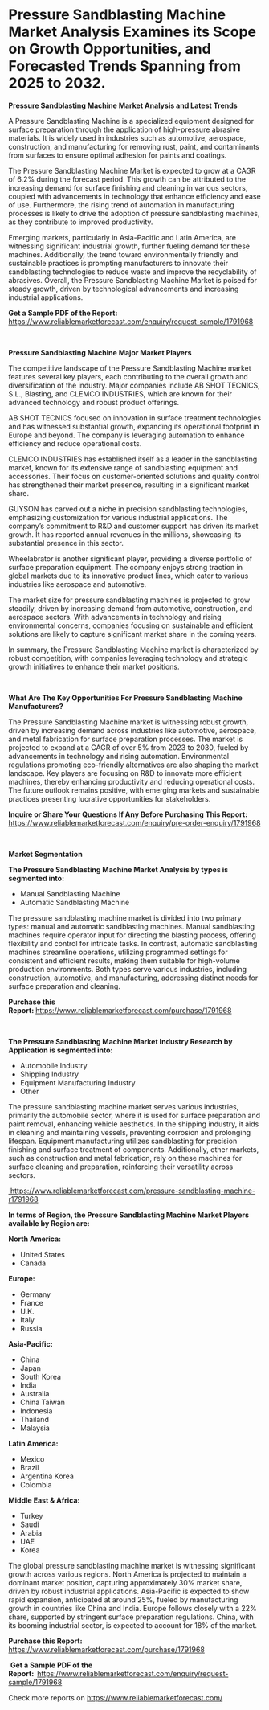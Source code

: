 <p><h1>Pressure Sandblasting Machine Market Analysis Examines its Scope on Growth Opportunities, and Forecasted Trends Spanning from 2025 to 2032.</h1></p><p><strong>Pressure Sandblasting Machine Market Analysis and Latest Trends</strong></p>
<p><p>A Pressure Sandblasting Machine is a specialized equipment designed for surface preparation through the application of high-pressure abrasive materials. It is widely used in industries such as automotive, aerospace, construction, and manufacturing for removing rust, paint, and contaminants from surfaces to ensure optimal adhesion for paints and coatings.</p><p>The Pressure Sandblasting Machine Market is expected to grow at a CAGR of 6.2% during the forecast period. This growth can be attributed to the increasing demand for surface finishing and cleaning in various sectors, coupled with advancements in technology that enhance efficiency and ease of use. Furthermore, the rising trend of automation in manufacturing processes is likely to drive the adoption of pressure sandblasting machines, as they contribute to improved productivity.</p><p>Emerging markets, particularly in Asia-Pacific and Latin America, are witnessing significant industrial growth, further fueling demand for these machines. Additionally, the trend toward environmentally friendly and sustainable practices is prompting manufacturers to innovate their sandblasting technologies to reduce waste and improve the recyclability of abrasives. Overall, the Pressure Sandblasting Machine Market is poised for steady growth, driven by technological advancements and increasing industrial applications.</p></p>
<p><strong>Get a Sample PDF of the Report:&nbsp;</strong> <a href="https://www.reliablemarketforecast.com/enquiry/request-sample/1791968?utm_campaign=2145&utm_medium=2&utm_source=Github&utm_content=ia&utm_term=20022025&utm_id=pressure-sandblasting-machine">https://www.reliablemarketforecast.com/enquiry/request-sample/1791968</a></p>
<p>&nbsp;</p>
<p><strong>Pressure Sandblasting Machine Major Market Players</strong></p>
<p><p>The competitive landscape of the Pressure Sandblasting Machine market features several key players, each contributing to the overall growth and diversification of the industry. Major companies include AB SHOT TECNICS, S.L., Blasting, and CLEMCO INDUSTRIES, which are known for their advanced technology and robust product offerings.</p><p>AB SHOT TECNICS focused on innovation in surface treatment technologies and has witnessed substantial growth, expanding its operational footprint in Europe and beyond. The company is leveraging automation to enhance efficiency and reduce operational costs.</p><p>CLEMCO INDUSTRIES has established itself as a leader in the sandblasting market, known for its extensive range of sandblasting equipment and accessories. Their focus on customer-oriented solutions and quality control has strengthened their market presence, resulting in a significant market share.</p><p>GUYSON has carved out a niche in precision sandblasting technologies, emphasizing customization for various industrial applications. The company’s commitment to R&D and customer support has driven its market growth. It has reported annual revenues in the millions, showcasing its substantial presence in this sector.</p><p>Wheelabrator is another significant player, providing a diverse portfolio of surface preparation equipment. The company enjoys strong traction in global markets due to its innovative product lines, which cater to various industries like aerospace and automotive.</p><p>The market size for pressure sandblasting machines is projected to grow steadily, driven by increasing demand from automotive, construction, and aerospace sectors. With advancements in technology and rising environmental concerns, companies focusing on sustainable and efficient solutions are likely to capture significant market share in the coming years.</p><p>In summary, the Pressure Sandblasting Machine market is characterized by robust competition, with companies leveraging technology and strategic growth initiatives to enhance their market positions.</p></p>
<p>&nbsp;</p>
<p><strong>What Are The Key Opportunities For Pressure Sandblasting Machine Manufacturers?</strong></p>
<p><p>The Pressure Sandblasting Machine market is witnessing robust growth, driven by increasing demand across industries like automotive, aerospace, and metal fabrication for surface preparation processes. The market is projected to expand at a CAGR of over 5% from 2023 to 2030, fueled by advancements in technology and rising automation. Environmental regulations promoting eco-friendly alternatives are also shaping the market landscape. Key players are focusing on R&D to innovate more efficient machines, thereby enhancing productivity and reducing operational costs. The future outlook remains positive, with emerging markets and sustainable practices presenting lucrative opportunities for stakeholders.</p></p>
<p><strong>Inquire or Share Your Questions If Any Before Purchasing This Report:</strong> <a href="https://www.reliablemarketforecast.com/enquiry/pre-order-enquiry/1791968?utm_campaign=2145&utm_medium=2&utm_source=Github&utm_content=ia&utm_term=20022025&utm_id=pressure-sandblasting-machine">https://www.reliablemarketforecast.com/enquiry/pre-order-enquiry/1791968</a></p>
<p>&nbsp;</p>
<p><strong>Market Segmentation</strong></p>
<p><strong>The Pressure Sandblasting Machine Market Analysis by types is segmented into:</strong></p>
<p><ul><li>Manual Sandblasting Machine</li><li>Automatic Sandblasting Machine</li></ul></p>
<p><p>The pressure sandblasting machine market is divided into two primary types: manual and automatic sandblasting machines. Manual sandblasting machines require operator input for directing the blasting process, offering flexibility and control for intricate tasks. In contrast, automatic sandblasting machines streamline operations, utilizing programmed settings for consistent and efficient results, making them suitable for high-volume production environments. Both types serve various industries, including construction, automotive, and manufacturing, addressing distinct needs for surface preparation and cleaning.</p></p>
<p><strong>Purchase this Report:&nbsp;</strong><a href="https://www.reliablemarketforecast.com/purchase/1791968?utm_campaign=2145&utm_medium=2&utm_source=Github&utm_content=ia&utm_term=20022025&utm_id=pressure-sandblasting-machine">https://www.reliablemarketforecast.com/purchase/1791968</a></p>
<p>&nbsp;</p>
<p><strong>The Pressure Sandblasting Machine Market Industry Research by Application is segmented into:</strong></p>
<p><ul><li>Automobile Industry</li><li>Shipping Industry</li><li>Equipment Manufacturing Industry</li><li>Other</li></ul></p>
<p><p>The pressure sandblasting machine market serves various industries, primarily the automobile sector, where it is used for surface preparation and paint removal, enhancing vehicle aesthetics. In the shipping industry, it aids in cleaning and maintaining vessels, preventing corrosion and prolonging lifespan. Equipment manufacturing utilizes sandblasting for precision finishing and surface treatment of components. Additionally, other markets, such as construction and metal fabrication, rely on these machines for surface cleaning and preparation, reinforcing their versatility across sectors.</p></p>
<p><a href="https://www.reliablemarketforecast.com/pressure-sandblasting-machine-r1791968?utm_campaign=2145&utm_medium=2&utm_source=Github&utm_content=ia&utm_term=20022025&utm_id=pressure-sandblasting-machine">&nbsp;https://www.reliablemarketforecast.com/pressure-sandblasting-machine-r1791968</a></p>
<p><strong>In terms of Region, the Pressure Sandblasting Machine Market Players available by Region are:</strong></p>
<p>
    <p> <strong> North America: </strong>
        <ul>
            <li>United States</li>
            <li>Canada</li>
        </ul>
        </p> 
    <p> <strong> Europe: </strong>
        <ul>
            <li>Germany</li>
            <li>France</li>
            <li>U.K.</li>
            <li>Italy</li>
            <li>Russia</li>
        </ul>
        </p> 
    <p> <strong> Asia-Pacific: </strong>
        <ul>
            <li>China</li>
            <li>Japan</li>
            <li>South Korea</li>
            <li>India</li>
            <li>Australia</li>
            <li>China Taiwan</li>
            <li>Indonesia</li>
            <li>Thailand</li>
            <li>Malaysia</li>
        </ul>
        </p> 
    <p> <strong> Latin America: </strong>
        <ul>
            <li>Mexico</li>
            <li>Brazil</li>
            <li>Argentina Korea</li>
            <li>Colombia</li>
        </ul>
        </p> 
    <p> <strong> Middle East & Africa: </strong>
        <ul>
            <li>Turkey</li>
            <li>Saudi</li>
            <li>Arabia</li>
            <li>UAE</li>
            <li>Korea</li>
        </ul>
    </p>
    </p>
<p><p>The global pressure sandblasting machine market is witnessing significant growth across various regions. North America is projected to maintain a dominant market position, capturing approximately 30% market share, driven by robust industrial applications. Asia-Pacific is expected to show rapid expansion, anticipated at around 25%, fueled by manufacturing growth in countries like China and India. Europe follows closely with a 22% share, supported by stringent surface preparation regulations. China, with its booming industrial sector, is expected to account for 18% of the market.</p></p>
<p><strong>Purchase this Report: </strong><a href="https://www.reliablemarketforecast.com/purchase/1791968?utm_campaign=2145&utm_medium=2&utm_source=Github&utm_content=ia&utm_term=20022025&utm_id=pressure-sandblasting-machine">https://www.reliablemarketforecast.com/purchase/1791968</a></p>
<p>&nbsp;<strong>Get a Sample PDF of the Report:&nbsp;&nbsp;</strong><a href="https://www.reliablemarketforecast.com/enquiry/request-sample/1791968?utm_campaign=2145&utm_medium=2&utm_source=Github&utm_content=ia&utm_term=20022025&utm_id=pressure-sandblasting-machine">https://www.reliablemarketforecast.com/enquiry/request-sample/1791968</a></p>
<p><strong></strong></p>
<p>Check more reports on <a href="https://www.reliablemarketforecast.com/?utm_campaign=2145&utm_medium=2&utm_source=Github&utm_content=ia&utm_term=20022025&utm_id=pressure-sandblasting-machine">https://www.reliablemarketforecast.com/</a></p>